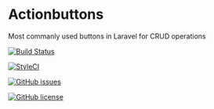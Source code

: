 # Actionbuttons

Most commanly used buttons in Laravel for CRUD operations

[![Build Status](https://travis-ci.org/ManojKiranA/actionbuttons.svg?branch=master&?style=flat-square)](https://travis-ci.org/ManojKiranA/actionbuttons)

[![StyleCI](https://github.styleci.io/repos/235732785/shield?branch=master)](https://github.styleci.io/repos/235732785)

[![GitHub issues](https://img.shields.io/github/issues/ManojKiranA/actionbuttons?style=flat-square)](https://github.com/ManojKiranA/actionbuttons/issues)

[![GitHub license](https://img.shields.io/github/license/ManojKiranA/actionbuttons?style=flat-square)](https://github.com/ManojKiranA/actionbuttons)
